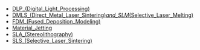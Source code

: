 - [DLP_(Digital_Light_Processing)](DLP_(Digital_Light_Processing).md)
- [DMLS_(Direct_Metal_Laser_Sintering)_and_SLM_(Selective_Laser_Melting)](DMLS_(Direct_Metal_Laser_Sintering)_and_SLM_(Selective_Laser_Melting).md)
- [FDM_(Fused_Deposition_Modeling)](FDM_(Fused_Deposition_Modeling).md)
- [Material_Jetting](Material_Jetting.md)
- [SLA_(Stereolithography)](SLA_(Stereolithography).md)
- [SLS_(Selective_Laser_Sintering)](SLS_(Selective_Laser_Sintering).md)
